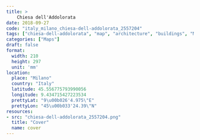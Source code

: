 ```yaml
---
title: > 
    Chiesa dell'Addolorata
date: 2018-09-27
code: "italy_milano_chiesa-dell-addolorata_2557204"
tags: ["chiesa-dell-addolorata", "map", "architecture", "buildings", "Milano", "Italy"]
categories: ["Maps"]
draft: false
format:
  width: 210
  height: 297
  unit: 'mm'
location:
  place: "Milano"
  country: "Italy"
  latitude: 45.556775793990056
  longitude: 9.434715427223534
  prettyLat: "9\u00b026'4.975\"E"
  prettyLon: "45\u00b033'24.39\"N"
resources:
- src: "chiesa-dell-addolorata_2557204.png"
  title: "Cover"
  name: cover
---
```

